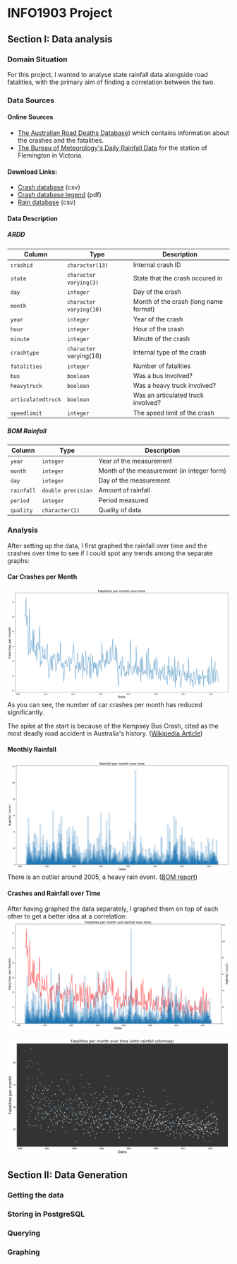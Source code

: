 # INFO1903 Project
## Section I: Data analysis
### Domain Situation
For this project, I wanted to analyse state rainfall data
alongside road fatalities, with the primary aim of finding
a correlation between the two.

### Data Sources
#### Online Sources
- [The Australian Road Deaths Database](http://data.gov.au/dataset/australian-road-deaths-database/resource/ca07c8e3-672f-4826-a6e5-83fd7127ae0b)) which contains information about the crashes and the fatalities.
- [The Bureau of Meteorology's Daily Rainfall Data](http://www.bom.gov.au/jsp/ncc/cdio/weatherData/av?p_nccObsCode=136&p_display_type=dailyDataFile&p_startYear=&p_c=&p_stn_num=086039) for the station of Flemington in Victoria.

#### Download Links:
- [Crash database](https://bitre.gov.au/statistics/safety/files/Fatal_Crashes_Feb2017.csv) (csv)
- [Crash database legend](https://bitre.gov.au/statistics/safety/files/ARDD_Dictionary_V3.pdf) (pdf)
- [Rain database](http://www.bom.gov.au/jsp/ncc/cdio/weatherData/av?p_display_type=dailyZippedDataFile&p_stn_num=086039&p_c=-1480557288&p_nccObsCode=136&p_startYear=2017) (csv)

#### Data Description
##### ARDD

| Column | Type | Description |
| --- | --- | --- |
| `crashid` | `character(13)` | Internal crash ID |
| `state` | `character varying(3)` | State that the crash occured in |
| `day` | `integer` | Day of the crash |
| `month` | `character varying(10)` | Month of the crash (long name format) |
| `year` | `integer` | Year of the crash |
| `hour` | `integer` | Hour of the crash |
| `minute` | `integer` | Minute of the crash |
| `crashtype` | `character` varying(16) | Internal type of the crash |
| `fatalities` | `integer` | Number of fatalities |
| `bus` | `boolean` | Was a bus involved? |
| `heavytruck` | `boolean` | Was a heavy truck involved? |
| `articulatedtruck` | `boolean` | Was an articulated truck involved? |
| `speedlimit` | `integer` | The speed limit of the crash |

##### BOM Rainfall

| Column | Type | Description |
| --- | --- | --- |
| `year` | `integer` | Year of the measurement |
| `month` | `integer` | Month of the measurement (in integer form) |
| `day` | `integer` | Day of the measurement |
| `rainfall` | `double precision` | Amount of rainfall |
| `period` | `integer` | Period measured |
| `quality` | `character(1)` | Quality of data |

### Analysis
After setting up the data, I first graphed the rainfall over time and the crashes over time to see if I could spot any trends among the separate graphs:
#### Car Crashes per Month
![Graph of car crashes in Victoria over time](assets/crashes_over_time.png)
As you can see, the number of car crashes per month has reduced significantly.

The spike at the start is because of the Kempsey Bus Crash, cited as the most deadly road accident in Australia's history. ([Wikipedia Article](https://en.wikipedia.org/wiki/Kempsey_bus_crash))
#### Monthly Rainfall
![Graph of rainfall in Victoria over time](assets/rainfall_over_time.png)
There is an outlier around 2005, a heavy rain event. ([BOM report](https://bom.gov.au/climate/annual_sum/2005/page13-15.pdf))

#### Crashes and Rainfall over Time
After having graphed the data separately, I graphed them on top of each other to get a better idea at a correlation:
![Graph of car crashes and rainfall in Victoria over time](assets/rainfall_vs_deaths.png)

![Graph of car crashes in Victoria over time with rainfall colourmap](assets/fatalities_vs_date.png)


## Section II: Data Generation
### Getting the data
### Storing in PostgreSQL
### Querying
### Graphing
